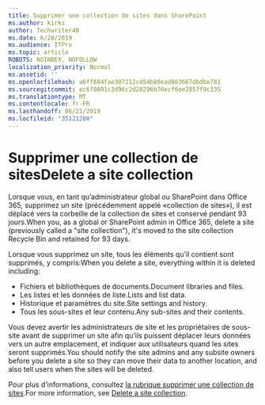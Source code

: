 ```yaml
---
title: Supprimer une collection de sites dans SharePoint
ms.author: kirks
author: Techwriter40
ms.date: 6/20/2019
ms.audience: ITPro
ms.topic: article
ROBOTS: NOINDEX, NOFOLLOW
localization_priority: Normal
ms.assetid: ''
ms.openlocfilehash: a6ff804fae307212c454b80ead863667dbdbe781
ms.sourcegitcommit: ec6f8091c3d96c2d28296b70ecf6ee2857f9c335
ms.translationtype: MT
ms.contentlocale: fr-FR
ms.lasthandoff: 06/21/2019
ms.locfileid: "35121288"
---
```

# <a name="delete-a-site-collection"></a><span data-ttu-id="b6eea-102">Supprimer une collection de sites</span><span class="sxs-lookup"><span data-stu-id="b6eea-102">Delete a site collection</span></span>

<span data-ttu-id="b6eea-103">Lorsque vous, en tant qu’administrateur global ou SharePoint dans Office 365, supprimez un site (précédemment appelé «collection de sites»), il est déplacé vers la corbeille de la collection de sites et conservé pendant 93 jours.</span><span class="sxs-lookup"><span data-stu-id="b6eea-103">When you, as a global or SharePoint admin in Office 365, delete a site (previously called a "site collection"), it's moved to the site collection Recycle Bin and retained for 93 days.</span></span> 

<span data-ttu-id="b6eea-104">Lorsque vous supprimez un site, tous les éléments qu’il contient sont supprimés, y compris:</span><span class="sxs-lookup"><span data-stu-id="b6eea-104">When you delete a site, everything within it is deleted including:</span></span>

- <span data-ttu-id="b6eea-105">Fichiers et bibliothèques de documents.</span><span class="sxs-lookup"><span data-stu-id="b6eea-105">Document libraries and files.</span></span>
- <span data-ttu-id="b6eea-106">Les listes et les données de liste.</span><span class="sxs-lookup"><span data-stu-id="b6eea-106">Lists and list data.</span></span>
- <span data-ttu-id="b6eea-107">Historique et paramètres du site.</span><span class="sxs-lookup"><span data-stu-id="b6eea-107">Site settings and history.</span></span>
- <span data-ttu-id="b6eea-108">Tous les sous-sites et leur contenu.</span><span class="sxs-lookup"><span data-stu-id="b6eea-108">Any sub-sites and their contents.</span></span>

<span data-ttu-id="b6eea-109">Vous devez avertir les administrateurs de site et les propriétaires de sous-site avant de supprimer un site afin qu’ils puissent déplacer leurs données vers un autre emplacement, et indiquer aux utilisateurs quand les sites seront supprimés.</span><span class="sxs-lookup"><span data-stu-id="b6eea-109">You should notify the site admins and any subsite owners before you delete a site so they can move their data to another location, and also tell users when the sites will be deleted.</span></span> 

<span data-ttu-id="b6eea-110">Pour plus d’informations, consultez [la rubrique supprimer une collection de sites](https://docs.microsoft.com/en-us/sharepoint/delete-site-collection).</span><span class="sxs-lookup"><span data-stu-id="b6eea-110">For more information, see [Delete a site collection](https://docs.microsoft.com/en-us/sharepoint/delete-site-collection).</span></span> 